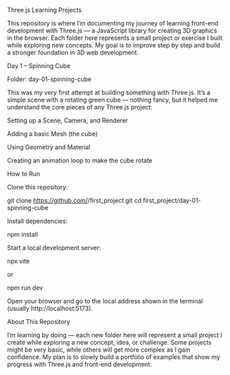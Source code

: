 Three.js Learning Projects

This repository is where I’m documenting my journey of learning front-end development with Three.js — a JavaScript library for creating 3D graphics in the browser.
Each folder here represents a small project or exercise I built while exploring new concepts. My goal is to improve step by step and build a stronger foundation in 3D web development.

Day 1 – Spinning Cube

Folder: day-01-spinning-cube

This was my very first attempt at building something with Three.js. It’s a simple scene with a rotating green cube — nothing fancy, but it helped me understand the core pieces of any Three.js project:

Setting up a Scene, Camera, and Renderer

Adding a basic Mesh (the cube)

Using Geometry and Material

Creating an animation loop to make the cube rotate

How to Run

Clone this repository:

git clone https://github.com/<your-username>/first_project.git
cd first_project/day-01-spinning-cube


Install dependencies:

npm install


Start a local development server:

npx vite


or

npm run dev


Open your browser and go to the local address shown in the terminal (usually http://localhost:5173).

About This Repository

I’m learning by doing — each new folder here will represent a small project I create while exploring a new concept, idea, or challenge.
Some projects might be very basic, while others will get more complex as I gain confidence. My plan is to slowly build a portfolio of examples that show my progress with Three.js and front-end development.
